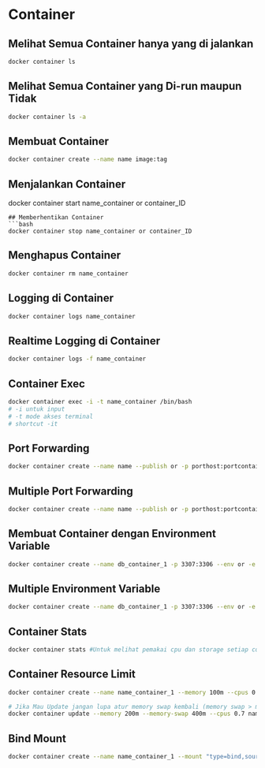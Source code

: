# Container

## Melihat Semua Container hanya yang di jalankan

```bash
docker container ls
```

## Melihat Semua Container yang Di-run maupun Tidak

```bash
docker container ls -a
```

## Membuat Container

```bash
docker container create --name name image:tag
```

## Menjalankan Container

docker container start name_container or container_ID

```
## Memberhentikan Container
```bash
docker container stop name_container or container_ID
```

## Menghapus Container

```bash
docker container rm name_container
```

## Logging di Container

```bash
docker container logs name_container
```

## Realtime Logging di Container

```bash
docker container logs -f name_container
```

## Container Exec

```bash
docker container exec -i -t name_container /bin/bash
# -i untuk input
# -t mode akses terminal
# shortcut -it
```

## Port Forwarding

```bash
docker container create --name name --publish or -p porthost:portcontainer image:tag
```

## Multiple Port Forwarding

```bash
docker container create --name name --publish or -p porthost:portcontainer --publish or -p porthost:portcontainer image:tag
```

## Membuat Container dengan Environment Variable

```bash
docker container create --name db_container_1 -p 3307:3306 --env or -e ENV_ROOT_PASSWORD=secret image:tag
```

## Multiple Environment Variable

```bash
docker container create --name db_container_1 -p 3307:3306 --env or -e ENV_ROOT_USERNAME=user  --env or -e ENV_ROOT_PASSWORD=secret image:tag
```

## Container Stats

```bash
docker container stats #Untuk melihat pemakai cpu dan storage setiap container
```

## Container Resource Limit

```bash
docker container create --name name_container_1 --memory 100m --cpus 0.5 image:tag
```

```bash
# Jika Mau Update jangan lupa atur memory swap kembali (memory swap > memory)
docker container update --memory 200m --memory-swap 400m --cpus 0.7 name_container_1
```

## Bind Mount

```bash
docker container create --name name_container_1 --mount "type=bind,source=folder_host,destination=folder_container,readonly(optional)" image:tag
```
